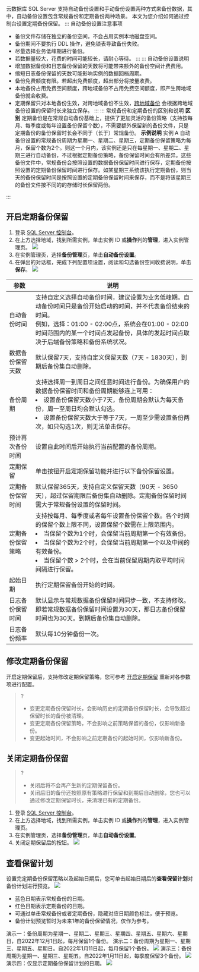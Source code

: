 云数据库 SQL Server 支持自动备份设置和手动备份设置两种方式来备份数据，其中，自动备份设置包含常规备份和定期备份两种场景。
本文为您介绍如何通过控制台设置定期备份保留。
<dx-accordion>
::: 自动备份设置注意事项
- 备份文件存储在独立的备份空间，不会占用实例本地磁盘空间。
- 备份期间不要执行 DDL 操作，避免锁表导致备份失败。
- 尽量选择业务低峰期进行备份。
- 若数据量较大，花费的时间可能较长，请耐心等待。
:::
::: 自动备份设置说明
- 增加数据备份和日志备份保留的天数将可能带来额外的备份空间计费费用。
- 缩短日志备份保留的天数可能影响实例的数据回档周期。
- 备份免费额度有限。若超出免费额度，超出部分将按量收费。
- 本地备份占用免费空间额度，跨地域备份不占用免费空间额度，即产生跨地域备份就会收费。
- 定期保留只对本地备份生效，对跨地域备份不生效，[跨地域备份](https://cloud.tencent.com/document/product/238/75981) 会根据跨地域备份设置的保留时长来独立保存。
:::
::: 常规备份和定期备份的区别和说明
**区别**
定期备份是在常规自动备份基础上，提供了更加灵活的备份策略（支持按每月、每季度或每年设置备份保留个数），不需要额外保留新的备份文件，只是定期备份的备份保留时长会不同于（长于）常规备份。
**示例说明**
实例 A 自动备份设置的常规备份周期为星期一、星期二、星期三，定期备份保留策略为每月，保留个数为2个。则这一个月内，该实例还是只在每星期一、星期二、星期三进行自动备份，不过根据定期备份策略，备份保留时间会有所差异。这些备份文件中，常规备份会按照设置的数据备份保留时间进行保存，定期备份按照设置的定期备份保留时间进行保存。如某星期三系统该执行定期备份，则当天的备份保留时间是按照设置的定期备份保留时间来保存，而不是将该星期三的备份文件按不同的的存储时长保留两份。
</dx-alert>
:::
</dx-accordion>

## 开启定期备份保留[](id:KQDQBL)
1. 登录 [SQL Server 控制台](https://console.cloud.tencent.com/sqlserver)。
2. 在上方选择地域，找到所需实例，单击实例 ID 或**操作**列的**管理**，进入实例管理页。
![](https://qcloudimg.tencent-cloud.cn/raw/3bb7a0be93f6fb3fa7879389c90b9876.png)
3. 在实例管理页，选择**备份管理**页，单击**自动备份设置**。
4. 在弹出的对话框，完成下列配置项设置，阅读和勾选备份空间收费说明，单击**保存**。
![](https://qcloudimg.tencent-cloud.cn/raw/6d84591ae2e060eebfd2e66ed4ce3538.png)

| 参数 | 说明 | 
|---------|---------|
| 自动备份时间 | 支持自定义选择自动备份时间，建议设置为业务低峰期。自动备份时间只是备份开始启动的时间，并不代表备份结束的时间。<br>例如，选择：01:00 - 02:00点，系统会在01:00 - 02:00时间范围内的某一个时间点发起备份，具体的发起时间点取决于后端备份策略和备份系统状况。 |
| 数据备份保留天数 | 默认保留7天，支持自定义保留天数（7天 - 1830天），到期后备份集自动删除。 |
| 备份周期 | 支持选择周一到周日之间任意时间进行备份。<dx-alert infotype="explain" title="注意">为确保用户的数据备份保留时间和备份周期能够连上可用：<li>设置备份保留天数小于7天，备份周期会默认为每天备份，周一至周日均会默认勾选。</li><li>设置备份保留天数大于等于7天，一周至少需设置备份两次，如只勾选1次，则无法单击保存。</li></dx-alert> |
| 预计再次备份时间 | 设置自此时间后开始执行当前配置的备份周期。 |
| 定期保留 | 单击按钮开启定期保留功能并进行以下备份保留设置。 |
| 定期备份保留时间 | 默认保留365天，支持自定义保留天数（90天 - 3650天），超过保留期限后备份集自动删除。<dx-alert infotype="explain" title="注意">定期备份保留时间需大于常规备份设置的保留时间。</dx-alert> |
| 定期备份保留策略 | 支持按每月、每季度或者每年设置备份保留个数。<dx-alert infotype="explain" title="注意">各个时间的保留个数上限不同，设置保留个数需在上限范围内。<li>当保留个数为1个时，会保留当前周期第一个有效备份。</li><li>当保留个数为2个时，会保留当前周期第一个以及中间的有效备份。</li><li>当保留个数 > 2个时，会在当前保留周期内取平均时间间隔进行保留。</li></dx-alert> |
| 起始日期 | 执行定期保留备份开始的时间。 |
| 日志备份保留时间 | 默认显示与常规数据备份保留时间同步一致，不支持修改。即若常规数据备份保留时间设置为30天，那日志备份保留时间也为30天。到期后备份集自动删除。 |
| 日志备份频率 | 默认每10分钟备份一次。 |

## 修改定期备份保留
开启定期保留后，支持修改定期保留策略，您可参考 [开启定期保留](#KQDQBL) 重新对各参数项进行配置。
>?
>- 变更定期备份保留时长，会影响历史的定期备份保留时长，会导致超过保留时长的备份被清理。
>- 变更定期备份保留策略，不会影响之前策略保留的备份，仅影响新备份。
>- 变更起始时间，不会影响之前定期备份的起始时间，仅影响新备份。

## 关闭定期备份保留
>?
>- 关闭后将不会再产生新的定期保留备份。
>- 关闭后旧的备份还按照原有策略进行保留和到期后自动删除，您也可以通过修改定期保留时长，来清理已有的定期备份。
>
1. 登录 [SQL Server 控制台](https://console.cloud.tencent.com/sqlserver)。
2. 在上方选择地域，找到所需实例，单击实例 ID 或**操作**列的**管理**，进入实例管理页。
3. 在实例管理页，选择**备份管理**页，单击**自动备份设置**。
4. 关闭定期保留后的按钮。
![](https://qcloudimg.tencent-cloud.cn/raw/4a088392393feb5381827346133b8a76.png)

## 查看保留计划
设置完定期备份保留策略以及起始日期后，您可单击起始日期后的**查看保留计划**对备份计划进行预览。
![](https://qcloudimg.tencent-cloud.cn/raw/9b7c21feff9bf1409c80f745fbf1d370.png)
- 蓝色日期表示常规备份的日期。
- 红色日期表示定期备份的日期。
- 可通过单击常规备份或者定期备份，隐藏对应日期颜色标注，便于预览。
- 备份计划预览暂时为未来1年的备份保留情况，仅作为参考。

演示一：备份周期为星期一、星期二、星期三、星期四、星期五、星期六、星期日，自2022年12月1日起，每月保留1个备份。
演示二：备份周期为星期一、星期三、星期五、星期日。自2022年1月11日起，每月保留1个备份。
![](https://qcloudimg.tencent-cloud.cn/raw/96a9844b1f2f012978e074a3ed1519cb.png)
演示三：备份周期为星期一、星期三、星期五。自2022年1月11日起，每季度保留3个备份。
![](https://qcloudimg.tencent-cloud.cn/raw/d01c542fd17456c08897b0639918234b.png)
演示四：仅显示定期备份保留计划的日期。
![](https://qcloudimg.tencent-cloud.cn/raw/b672d12810f487e29eb7b88fb6b7df9a.png)

